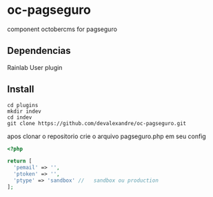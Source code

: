 # oc-pagseguro
component octobercms for pagseguro

## Dependencias 

Rainlab User plugin

## Install

```
cd plugins
mkdir indev
cd indev 
git clone https://github.com/devalexandre/oc-pagseguro.git

```

apos clonar o repositorio crie o arquivo pagseguro.php em seu config

``` php
<?php

return [
  'pemail' => '',
  'ptoken' => '',
  'ptype' => 'sandbox' //   sandbox ou production
];

```
